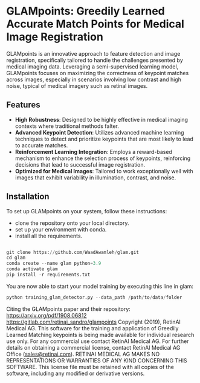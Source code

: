 # GLAMpoints: Greedily Learned Accurate Match Points for Medical Image Registration

GLAMpoints is an innovative approach to feature detection and image registration, specifically tailored to handle the challenges presented by medical imaging data. Leveraging a semi-supervised learning model, GLAMpoints focuses on maximizing the correctness of keypoint matches across images, especially in scenarios involving low contrast and high noise, typical of medical imagery such as retinal images.

## Features

- **High Robustness**: Designed to be highly effective in medical imaging contexts where traditional methods falter.
- **Advanced Keypoint Detection**: Utilizes advanced machine learning techniques to detect and prioritize keypoints that are most likely to lead to accurate matches.
- **Reinforcement Learning Integration**: Employs a reward-based mechanism to enhance the selection process of keypoints, reinforcing decisions that lead to successful image registration.
- **Optimized for Medical Images**: Tailored to work exceptionally well with images that exhibit variability in illumination, contrast, and noise.

## Installation

To set up GLAMpoints on your system, follow these instructions:


- clone the repository onto your local directory.
- set up your environment with conda.
- install all the requirements.

```python

git clone https://github.com/WaadAwamleh/glam.git
cd glam
conda create --name glam python=3.9 
conda activate glam
pip install -r requirements.txt
```
You are now able to start your model training by executing this line in glam:

```python
python training_glam_detector.py --data_path /path/to/data/folder
```

Citing the GLAMpoints paper and their repository:
https://arxiv.org/pdf/1908.06812
https://gitlab.com/retinai_sandro/glampoints
Copyright (2019), RetinAI Medical AG.
This software for the training and application of Greedily Learned Matching keypoints is being made available for individual research use only. For any commercial use contact RetinAI Medical AG.
For further details on obtaining a commercial license, contact RetinAI Medical AG Office (sales@retinai.com).
RETINAI MEDICAL AG MAKES NO REPRESENTATIONS OR WARRANTIES OF ANY KIND CONCERNING THIS SOFTWARE.
This license file must be retained with all copies of the software, including any modified or derivative versions.
